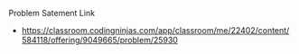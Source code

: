 Problem Satement Link
 - https://classroom.codingninjas.com/app/classroom/me/22402/content/584118/offering/9049665/problem/25930